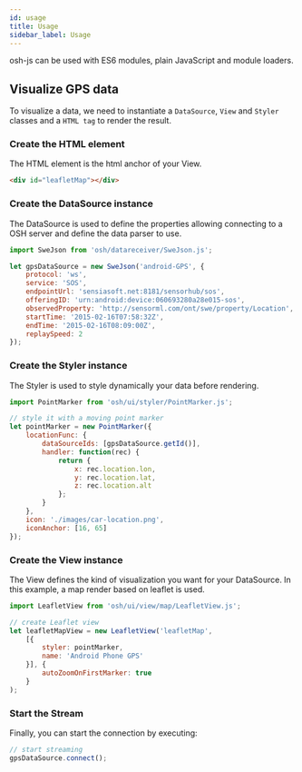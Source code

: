 ```yaml
---
id: usage
title: Usage
sidebar_label: Usage
---
```


osh-js can be used with ES6 modules, plain JavaScript and module loaders.

## Visualize GPS data

To visualize a data, we need to instantiate a `DataSource`, `View` and `Styler` classes  and a `HTML tag` to render the result.

### Create the HTML element

The HTML element is the html anchor of your View.

```html
<div id="leafletMap"></div>
```

### Create the DataSource instance

The DataSource is used to define the properties allowing connecting to a OSH server and define the data parser
to use.

```jsx
import SweJson from 'osh/datareceiver/SweJson.js';

let gpsDataSource = new SweJson('android-GPS', {
	protocol: 'ws',
	service: 'SOS',
	endpointUrl: 'sensiasoft.net:8181/sensorhub/sos',
	offeringID: 'urn:android:device:060693280a28e015-sos',
	observedProperty: 'http://sensorml.com/ont/swe/property/Location',
	startTime: '2015-02-16T07:58:32Z',
	endTime: '2015-02-16T08:09:00Z',
	replaySpeed: 2
});
```
### Create the Styler instance

The Styler is used to style dynamically your data before rendering.

```jsx
import PointMarker from 'osh/ui/styler/PointMarker.js';

// style it with a moving point marker
let pointMarker = new PointMarker({
	locationFunc: {
		dataSourceIds: [gpsDataSource.getId()],
		handler: function(rec) {
			return {
				x: rec.location.lon,
				y: rec.location.lat,
				z: rec.location.alt
			};
		}
	},
	icon: './images/car-location.png',
	iconAnchor: [16, 65]
});

```

### Create the View instance
The View defines the kind of visualization you want for your DataSource. In this example, a map render based on leaflet is used.
```javascript
import LeafletView from 'osh/ui/view/map/LeafletView.js';

// create Leaflet view
let leafletMapView = new LeafletView('leafletMap',
	[{
		styler: pointMarker,
		name: 'Android Phone GPS'
	}], {
		autoZoomOnFirstMarker: true
	}
);
```

### Start the Stream

Finally, you can start the connection by executing:

```javascript
// start streaming
gpsDataSource.connect();
```



